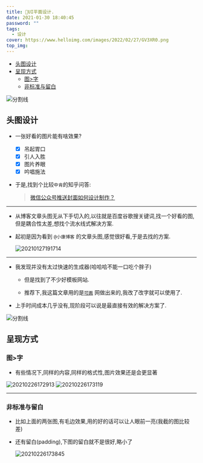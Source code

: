 ```yaml
---
title: 🙌UI平面设计.
date: 2021-01-30 18:40:45
password: ""
tags:
  - 设计
cover: https://www.helloimg.com/images/2022/02/27/GV3XR0.png
top_img:
---
```


<!--
 * @?: *********************************************************************
 * @Author: Weidows
 * @Date: 2021-01-30 18:40:45
 * @LastEditors: Weidows
 * @LastEditTime: 2021-03-13 17:19:50
 * @FilePath: \Weidowsd:\Game\Github\Blog-private\source\_posts\design\UI-design.md
 * @Description:
 * @!: *********************************************************************
-->

- [头图设计](#头图设计)
- [呈现方式](#呈现方式)
  - [图>字](#图字)
  - [非标准与留白](#非标准与留白)

<a>![分割线](https://fastly.jsdelivr.net/gh/Weidows/Images/img/divider.png)</a>

## 头图设计

- 一张好看的图片能有啥效果?

  - [x] 吊起胃口
  - [x] 引人入胜
  - [x] 图片养眼
  - [x] 吟唱施法

- 于是,找到个比较`中肯`的知乎问答:

  > [微信公众号推送封面如何设计制作？](https://www.zhihu.com/question/313933884)

---

- 从博客文章头图无从下手切入的,以往就是百度谷歌搜关键词,找一个好看的图,但是耦合性太差,想找个流水线式解决方案.

- 起初是因为看到 `@小康博客` 的文章头图,感觉很好看,于是去找的方案.

  <img src="https://www.helloimg.com/images/2022/02/27/GV49wA.png" alt="20210127191714" />

---

- 我发现并没有太过快速的生成器(哈哈哈不能一口吃个胖子)

  - 但是找到了不少好模板网站.

  - 推荐下,我这篇文章用的是[`可画`](https://www.canva.cn/) 网做出来的,我改了改字就可以使用了.

- 上手时间成本几乎没有,现阶段可以说是最直接有效的解决方案了.

<a>![分割线](https://fastly.jsdelivr.net/gh/Weidows/Images/img/divider.png)</a>

## 呈现方式

### 图>字

- 有些情况下,同样的内容,同样的格式性,图片效果还是会更显著

<img src="https://www.helloimg.com/images/2022/02/27/GVmbFr.png" alt="20210226172913" />

<img src="https://www.helloimg.com/images/2022/02/27/GVmnUq.png" alt="20210226173119" />

---

### 非标准与留白

- 比如上面的两张图,有毛边效果,用的好的话可以让人眼前一亮(我截的图比较差)

- 还有留白(padding),下图的留白就不是很好,略小了

  <img src="https://www.helloimg.com/images/2022/02/27/GVmiTc.png" alt="20210226173845" />
